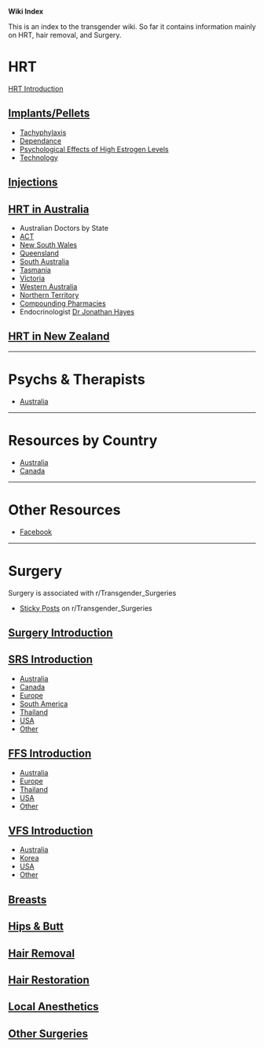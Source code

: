 
**Wiki Index**

This is an index to the transgender wiki. So far it contains information mainly on HRT, hair removal, and Surgery.

# HRT

[HRT Introduction](w/TransWiki/hrt)

## [Implants/Pellets](w/TransWiki/hrt/implants)

* [Tachyphylaxis](w/TransWiki/hrt/tachyphylaxis)
* [Dependance](w/TransWiki/hrt/dependance)
* [Psychological Effects of High Estrogen Levels](w/TransWiki/hrt/psychological-effects)
* [Technology](w/TransWiki/hrt/implant-technology)

## [Injections](w/TransWiki/hrt/injections)


## [HRT in Australia](w/TransWiki/hrt/australia)

* Australian Doctors by State
 * [ACT](w/TransWiki/hrt/australia/act)
 * [New South Wales](w/TransWiki/hrt/australia/nsw)
 * [Queensland](w/TransWiki/hrt/australia/qld)
 * [South Australia](w/TransWiki/hrt/australia/sa)
 * [Tasmania](w/TransWiki/hrt/australia/tas)
 * [Victoria](w/TransWiki/hrt/australia/vic)
 * [Western Australia](w/TransWiki/hrt/australia/wa)
 * [Northern Territory](w/TransWiki/hrt/australia/nt)
* [Compounding Pharmacies](w/TransWiki/compounding-pharmacies/australia)
* Endocrinologist [Dr Jonathan Hayes](w/TransWiki/hrt/jon-hayes)

## [HRT in New Zealand](w/TransWiki/hrt/new-zealand)


*****
# Psychs &amp; Therapists

*  [Australia](w/TransSurgeriesWiki/psychs/australia)

*****
# Resources by Country

* [Australia](w/TransWiki/country/australia)
* [Canada](w/TransWiki/country/canada)


*****
# Other Resources

* [Facebook](w/TransWiki/facebook)


*****
# Surgery

Surgery is associated with r/Transgender_Surgeries

* [Sticky Posts](w/TransSurgeriesWiki/sticky-posts) on r/Transgender_Surgeries 

## [Surgery Introduction](w/TransSurgeriesWiki/index)

## [SRS Introduction](w/TransSurgeriesWiki/srs/introduction)

* [Australia](w/TransSurgeriesWiki/srs/australia)
* [Canada](w/TransSurgeriesWiki/srs/canada)
* [Europe](w/TransSurgeriesWiki/srs/europe)
* [South America](w/TransSurgeriesWiki/srs/south-america)
* [Thailand](w/TransSurgeriesWiki/srs/thailand)
* [USA](w/TransSurgeriesWiki/srs/usa)
* [Other](w/TransSurgeriesWiki/srs/other)

## [FFS Introduction](w/TransSurgeriesWiki/ffs/introduction)

* [Australia](w/TransSurgeriesWiki/ffs/australia)
* [Europe](w/TransSurgeriesWiki/ffs/europe)
* [Thailand](w/TransSurgeriesWiki/ffs/thailand)
* [USA](w/TransSurgeriesWiki/ffs/usa)
* [Other](w/TransSurgeriesWiki/ffs/other)


## [VFS Introduction](w/TransSurgeriesWiki/vfs/introduction)

* [Australia](w/TransSurgeriesWiki/vfs/australia)
* [Korea](w/TransSurgeriesWiki/vfs/korea)
* [USA](w/TransSurgeriesWiki/vfs/usa)
* [Other](w/TransSurgeriesWiki/vfs/other)

## [Breasts](w/TransSurgeriesWiki/breasts/introduction)

## [Hips &amp; Butt](w/TransSurgeriesWiki/hips-butt/introduction)

## [Hair Removal](w/TransWiki/hair-removal)

## [Hair Restoration](w/TransSurgeriesWiki/hair-transplant/introduction)

## [Local Anesthetics](w/TransWiki/hrt/implants)

## [Other Surgeries](w/TransSurgeriesWiki/other)